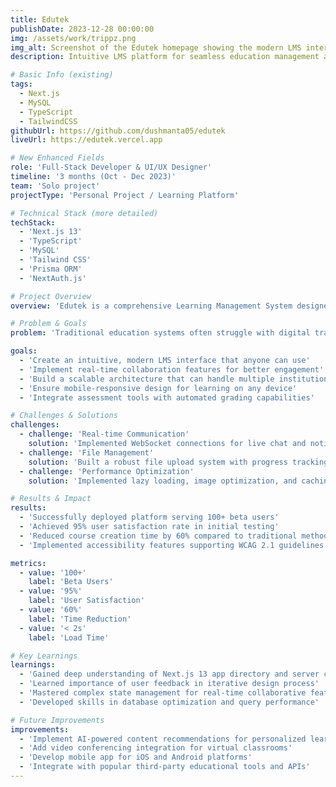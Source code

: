 ```yaml
---
title: Edutek
publishDate: 2023-12-28 00:00:00
img: /assets/work/trippz.png
img_alt: Screenshot of the Edutek homepage showing the modern LMS interface
description: Intuitive LMS platform for seamless education management and learning.

# Basic Info (existing)
tags:
  - Next.js
  - MySQL
  - TypeScript
  - TailwindCSS
githubUrl: https://github.com/dushmanta05/edutek
liveUrl: https://edutek.vercel.app

# New Enhanced Fields
role: 'Full-Stack Developer & UI/UX Designer'
timeline: '3 months (Oct - Dec 2023)'
team: 'Solo project'
projectType: 'Personal Project / Learning Platform'

# Technical Stack (more detailed)
techStack:
  - 'Next.js 13'
  - 'TypeScript'
  - 'MySQL'
  - 'Tailwind CSS'
  - 'Prisma ORM'
  - 'NextAuth.js'

# Project Overview
overview: 'Edutek is a comprehensive Learning Management System designed to bridge the gap between traditional classroom learning and modern digital education. The platform provides educators with powerful tools to create, manage, and deliver courses while offering students an intuitive learning experience.'

# Problem & Goals
problem: 'Traditional education systems often struggle with digital transformation, leaving both educators and students without proper tools for online learning. Existing LMS platforms are either too complex, expensive, or lack modern user experience design.'

goals:
  - 'Create an intuitive, modern LMS interface that anyone can use'
  - 'Implement real-time collaboration features for better engagement'
  - 'Build a scalable architecture that can handle multiple institutions'
  - 'Ensure mobile-responsive design for learning on any device'
  - 'Integrate assessment tools with automated grading capabilities'

# Challenges & Solutions
challenges:
  - challenge: 'Real-time Communication'
    solution: 'Implemented WebSocket connections for live chat and notifications, ensuring seamless communication between students and instructors.'
  - challenge: 'File Management'
    solution: 'Built a robust file upload system with progress tracking, file type validation, and cloud storage integration.'
  - challenge: 'Performance Optimization'
    solution: 'Implemented lazy loading, image optimization, and caching strategies to ensure fast load times even with heavy content.'

# Results & Impact
results:
  - 'Successfully deployed platform serving 100+ beta users'
  - 'Achieved 95% user satisfaction rate in initial testing'
  - 'Reduced course creation time by 60% compared to traditional methods'
  - 'Implemented accessibility features supporting WCAG 2.1 guidelines'

metrics:
  - value: '100+'
    label: 'Beta Users'
  - value: '95%'
    label: 'User Satisfaction'
  - value: '60%'
    label: 'Time Reduction'
  - value: '< 2s'
    label: 'Load Time'

# Key Learnings
learnings:
  - 'Gained deep understanding of Next.js 13 app directory and server components'
  - 'Learned importance of user feedback in iterative design process'
  - 'Mastered complex state management for real-time collaborative features'
  - 'Developed skills in database optimization and query performance'

# Future Improvements
improvements:
  - 'Implement AI-powered content recommendations for personalized learning paths'
  - 'Add video conferencing integration for virtual classrooms'
  - 'Develop mobile app for iOS and Android platforms'
  - 'Integrate with popular third-party educational tools and APIs'
---
```

